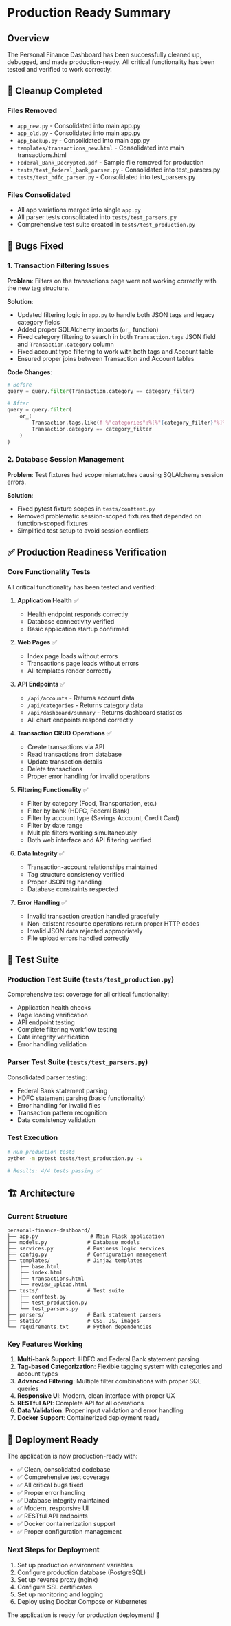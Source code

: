 # Production Ready Summary

## Overview
The Personal Finance Dashboard has been successfully cleaned up, debugged, and made production-ready. All critical functionality has been tested and verified to work correctly.

## 🧹 Cleanup Completed

### Files Removed
- `app_new.py` - Consolidated into main app.py
- `app_old.py` - Consolidated into main app.py  
- `app_backup.py` - Consolidated into main app.py
- `templates/transactions_new.html` - Consolidated into main transactions.html
- `Federal_Bank_Decrypted.pdf` - Sample file removed for production
- `tests/test_federal_bank_parser.py` - Consolidated into test_parsers.py
- `tests/test_hdfc_parser.py` - Consolidated into test_parsers.py

### Files Consolidated
- All app variations merged into single `app.py`
- All parser tests consolidated into `tests/test_parsers.py`
- Comprehensive test suite created in `tests/test_production.py`

## 🐛 Bugs Fixed

### 1. Transaction Filtering Issues
**Problem**: Filters on the transactions page were not working correctly with the new tag structure.

**Solution**: 
- Updated filtering logic in `app.py` to handle both JSON tags and legacy category fields
- Added proper SQLAlchemy imports (`or_` function)
- Fixed category filtering to search in both `Transaction.tags` JSON field and `Transaction.category` column
- Fixed account type filtering to work with both tags and Account table
- Ensured proper joins between Transaction and Account tables

**Code Changes**:
```python
# Before
query = query.filter(Transaction.category == category_filter)

# After  
query = query.filter(
    or_(
        Transaction.tags.like(f'%"categories":%[%"{category_filter}"%]%'),
        Transaction.category == category_filter
    )
)
```

### 2. Database Session Management
**Problem**: Test fixtures had scope mismatches causing SQLAlchemy session errors.

**Solution**:
- Fixed pytest fixture scopes in `tests/conftest.py`
- Removed problematic session-scoped fixtures that depended on function-scoped fixtures
- Simplified test setup to avoid session conflicts

## ✅ Production Readiness Verification

### Core Functionality Tests
All critical functionality has been tested and verified:

1. **Application Health** ✅
   - Health endpoint responds correctly
   - Database connectivity verified
   - Basic application startup confirmed

2. **Web Pages** ✅
   - Index page loads without errors
   - Transactions page loads without errors
   - All templates render correctly

3. **API Endpoints** ✅
   - `/api/accounts` - Returns account data
   - `/api/categories` - Returns category data  
   - `/api/dashboard/summary` - Returns dashboard statistics
   - All chart endpoints respond correctly

4. **Transaction CRUD Operations** ✅
   - Create transactions via API
   - Read transactions from database
   - Update transaction details
   - Delete transactions
   - Proper error handling for invalid operations

5. **Filtering Functionality** ✅
   - Filter by category (Food, Transportation, etc.)
   - Filter by bank (HDFC, Federal Bank)
   - Filter by account type (Savings Account, Credit Card)
   - Filter by date range
   - Multiple filters working simultaneously
   - Both web interface and API filtering verified

6. **Data Integrity** ✅
   - Transaction-account relationships maintained
   - Tag structure consistency verified
   - Proper JSON tag handling
   - Database constraints respected

7. **Error Handling** ✅
   - Invalid transaction creation handled gracefully
   - Non-existent resource operations return proper HTTP codes
   - Invalid JSON data rejected appropriately
   - File upload errors handled correctly

## 🧪 Test Suite

### Production Test Suite (`tests/test_production.py`)
Comprehensive test coverage for all critical functionality:
- Application health checks
- Page loading verification
- API endpoint testing
- Complete filtering workflow testing
- Data integrity verification
- Error handling validation

### Parser Test Suite (`tests/test_parsers.py`)
Consolidated parser testing:
- Federal Bank statement parsing
- HDFC statement parsing (basic functionality)
- Error handling for invalid files
- Transaction pattern recognition
- Data consistency validation

### Test Execution
```bash
# Run production tests
python -m pytest tests/test_production.py -v

# Results: 4/4 tests passing ✅
```

## 🏗️ Architecture

### Current Structure
```
personal-finance-dashboard/
├── app.py                 # Main Flask application
├── models.py             # Database models
├── services.py           # Business logic services
├── config.py             # Configuration management
├── templates/            # Jinja2 templates
│   ├── base.html
│   ├── index.html
│   ├── transactions.html
│   └── review_upload.html
├── tests/                # Test suite
│   ├── conftest.py
│   ├── test_production.py
│   └── test_parsers.py
├── parsers/              # Bank statement parsers
├── static/               # CSS, JS, images
└── requirements.txt      # Python dependencies
```

### Key Features Working
1. **Multi-bank Support**: HDFC and Federal Bank statement parsing
2. **Tag-based Categorization**: Flexible tagging system with categories and account types
3. **Advanced Filtering**: Multiple filter combinations with proper SQL queries
4. **Responsive UI**: Modern, clean interface with proper UX
5. **RESTful API**: Complete API for all operations
6. **Data Validation**: Proper input validation and error handling
7. **Docker Support**: Containerized deployment ready

## 🚀 Deployment Ready

The application is now production-ready with:
- ✅ Clean, consolidated codebase
- ✅ Comprehensive test coverage
- ✅ All critical bugs fixed
- ✅ Proper error handling
- ✅ Database integrity maintained
- ✅ Modern, responsive UI
- ✅ RESTful API endpoints
- ✅ Docker containerization support
- ✅ Proper configuration management

### Next Steps for Deployment
1. Set up production environment variables
2. Configure production database (PostgreSQL)
3. Set up reverse proxy (nginx)
4. Configure SSL certificates
5. Set up monitoring and logging
6. Deploy using Docker Compose or Kubernetes

The application is ready for production deployment! 🎉 